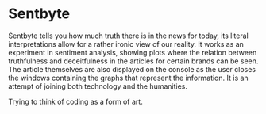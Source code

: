 # Sentbyte

Sentbyte tells you how much truth there is in the news for today, its literal interpretations allow for a rather ironic view of our reality. 
It works as an experiment in sentiment analysis, showing plots where the relation between truthfulness and deceitfulness in the articles for certain brands can be seen. 
The article themselves are also displayed on the console as the user closes the windows containing the graphs that represent the information. 
It is an attempt of joining both technology and the humanities. 

Trying to think of coding as a form of art. 

